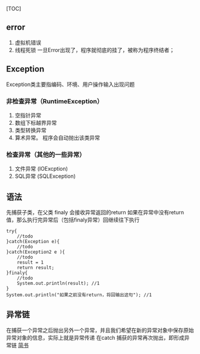 [TOC]

## error
1. 虚拟机错误
2. 线程死锁
一旦Error出现了，程序就彻底的挂了，被称为程序终结者；

## Exception
Exception类主要指编码、环境、用户操作输入出现问题
### 非检查异常（RuntimeException）
1. 空指针异常 
2. 数组下标越界异常
3. 类型转换异常
4. 算术异常。
程序会自动抛出该类异常

### 检查异常（其他的一些异常）
1. 文件异常 (IOExcption)
2. SQL异常  (SQLException)

## 语法
先捕获子类，在父类
finaly 会接收异常返回的return
如果在异常中没有return 值，那么执行完异常后（包括finaly异常）回继续往下执行
```
try{
	//todo
}catch(Exception e){
	//todo	
}catch(Exception2 e ){
	//todo
    result = 1
    return result;
}finaly{
	//todo
    System.out.println(result); //1
}
System.out.println("如果之前没有return，将回输出这句"); //1
```

## 异常链
在捕获一个异常之后抛出另外一个异常，并且我们希望在新的异常对象中保存原始异常对象的信息，实际上就是异常传递
在catch 捕获的异常再次抛出，即形成异常链
[简书](https://www.jianshu.com/p/8e1ffe60fbe4)